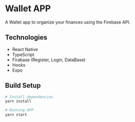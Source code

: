 # Wallet APP

A Wallet app to organize your finances using the Firebase API.

## Technologies
- React Native
- TypeScript
- Firabase (Register, Login, DataBase)
- Hooks
- Expo

## Build Setup

``` bash
# Install dependencies
yarn install

# Running APP
yarn start
```

